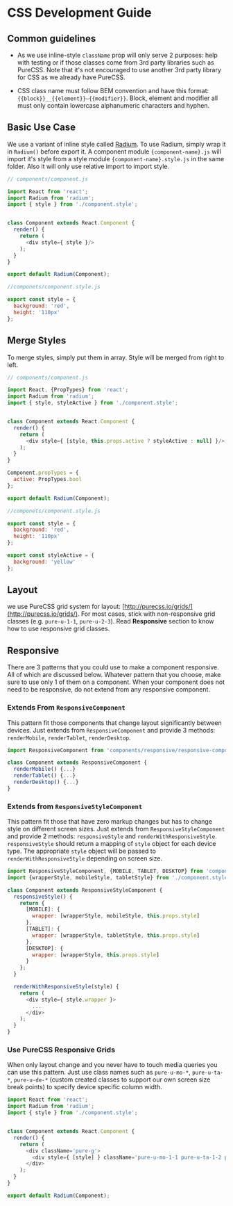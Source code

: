 # CSS Development Guide

## Common guidelines

- As we use inline-style `className` prop will only serve 2 purposes: help with testing or if those classes come from 3rd party libraries such as PureCSS. Note that it's not encouraged to use another 3rd party library for CSS as we already have PureCSS.

- CSS class name must follow BEM convention and have this format: `{{block}}__{{element}}—{{modifier}}`. Block, element and modifier all must only contain lowercase alphanumeric characters and hyphen.

## Basic Use Case

We use a variant of inline style called [Radium](https://github.com/FormidableLabs/radium). To use Radium, simply wrap it in `Radium()` before export it. A component module `{component-name}.js` will import it's style from a style module `{component-name}.style.js` in the same folder. Also it will only use relative import to import style.

```javascript
// components/component.js

import React from 'react';
import Radium from 'radium';
import { style } from './component.style';


class Component extends React.Component {
  render() {
    return (
      <div style={ style }/>
    );
  }
}

export default Radium(Component);
```

```javascript
//componets/component.style.js

export const style = {
  background: 'red',
  height: '110px'
};
```

## Merge Styles

To merge styles, simply put them in array. Style will be merged from right to left.

```javascript
// components/component.js

import React, {PropTypes} from 'react';
import Radium from 'radium';
import { style, styleActive } from './component.style';


class Component extends React.Component {
  render() {
    return (
      <div style={ [style, this.props.active ? styleActive : null] }/>
    );
  }
}

Component.propTypes = {
  active: PropTypes.bool
};

export default Radium(Component);
```

```javascript
//componets/component.style.js

export const style = {
  background: 'red',
  height: '110px'
};

export const styleActive = {
  background: 'yellow'
};
```

## Layout

we use PureCSS grid system for layout: [http://purecss.io/grids/](http://purecss.io/grids/). For most cases, stick with non-responsive grid classes (e.g. `pure-u-1-1`, `pure-u-2-3`). Read **Responsive** section to know how to use responsive grid classes.

## Responsive

There are 3 patterns that you could use to make a component responsive. All of which are discussed below. Whatever pattern that you choose, make sure to use only 1 of them on a component. When your component does not need to be responsive, do not extend from any responsive component.

### Extends From `ResponsiveComponent`

This pattern fit those components that change layout significantly between devices. Just extends from `ResponsiveComponent` and provide 3 methods: `renderMobile`, `renderTablet`, `renderDesktop`.

```javascript
import ResponsiveComponent from 'components/responsive/responsive-component';

class Component extends ResponsiveComponent {
  renderMobile() {...}
  renderTablet() {...}
  renderDesktop() {...}
}
```

### Extends from `ResponsiveStyleComponent`

This pattern fit those that have zero markup changes but has to change style on different screen sizes. Just extends from `ResponsiveStyleComponent` and provide 2 methods: `responsiveStyle` and `renderWithResponsiveStyle`. `responsiveStyle` should return a mapping of `style` object for each device type. The appropriate `style` object will be passed to `renderWithResponsiveStyle` depending on screen size.

```javascript
import ResponsiveStyleComponent, {MOBILE, TABLET, DESKTOP} from 'components/responsive/responsive-style-component';
import {wrapperStyle, mobileStyle, tabletStyle} from './component.style.js';

class Component extends ResponsiveStyleComponent {
  responsiveStyle() {
    return {
      [MOBILE]: {
        wrapper: [wrapperStyle, mobileStyle, this.props.style]
      },
      [TABLET]: {
        wrapper: [wrapperStyle, tabletStyle, this.props.style]
      },
      [DESKTOP]: {
        wrapper: [wrapperStyle, this.props.style]
      }
    };
  }

  renderWithResponsiveStyle(style) {
    return (
      <div style={ style.wrapper }>
        ...
      </div>
    );
  }
}
```

### Use PureCSS Responsive Grids

When only layout change and you never have to touch media queries you can use this pattern. Just use class names such as `pure-u-mo-*`, `pure-u-ta-*`, `pure-u-de-*` (custom created classes to support our own screen size break points) to specify device specific column width.

```javascript
import React from 'react';
import Radium from 'radium';
import { style } from './component.style';


class Component extends React.Component {
  render() {
    return (
      <div className='pure-g'>
        <div style={ [style] } className='pure-u-mo-1-1 pure-u-ta-1-2 pure-u-de-1-3'/>
      </div>
    );
  }
}

export default Radium(Component);
```
